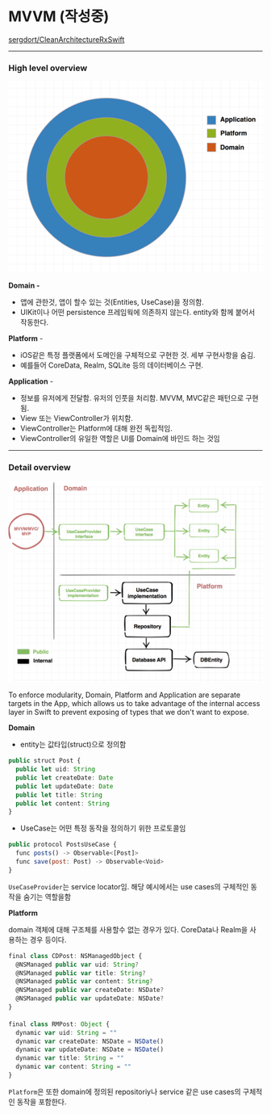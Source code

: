 # MVVM (작성중)

[sergdort/CleanArchitectureRxSwift](https://github.com/sergdort/CleanArchitectureRxSwift)

---

### High level overview

![MVVM%205c1d68022a0b489b8389ef609aed208c/image.png](MVVM%205c1d68022a0b489b8389ef609aed208c/image.png)

**Domain -** 

- 앱에 관한것, 앱이 할수 있는 것(Entities, UseCase)을 정의함.
- UIKit이나 어떤 persistence 프레임웍에 의존하지 않는다. entity와 함께 붙어서 작동한다.

**Platform** - 

- iOS같은 특정 플랫폼에서 도메인을 구체적으로 구현한 것. 세부 구현사항을 숨김.
- 예를들어 CoreData, Realm, SQLite 등의 데이터베이스 구현.

**Application** - 

- 정보를 유저에게 전달함. 유저의 인풋을 처리함. MVVM, MVC같은 패턴으로 구현됨.
- View 또는  ViewController가 위치함.
- ViewController는 Platform에 대해 완전 독립적임.
- ViewController의 유일한 역할은 UI를 Domain에 바인드 하는 것임

---

### Detail overview

![MVVM%205c1d68022a0b489b8389ef609aed208c/image%201.png](MVVM%205c1d68022a0b489b8389ef609aed208c/image%201.png)

To enforce modularity, Domain, Platform and Application are separate targets in the App, which allows us to take advantage of the internal access layer in Swift to prevent exposing of types that we don't want to expose.

**Domain**

- entity는 값타입(struct)으로 정의함

```jsx
public struct Post {
  public let uid: String
  public let createDate: Date
  public let updateDate: Date
  public let title: String
  public let content: String
}
```

- UseCase는 어떤 특정 동작을 정의하기 위한 프로토콜임

```jsx
public protocol PostsUseCase {
  func posts() -> Observable<[Post]>
  func save(post: Post) -> Observable<Void>
}
```

`UseCaseProvider`는 service locator임. 해당 예시에서는 use cases의 구체적인 동작을 숨기는 역할을함

**Platform**

domain 객체에 대해 구조체를 사용할수 없는 경우가 있다. CoreData나 Realm을 사용하는 경우 등이다.

```jsx
final class CDPost: NSManagedObject {
  @NSManaged public var uid: String?
  @NSManaged public var title: String?
  @NSManaged public var content: String?
  @NSManaged public var createDate: NSDate?
  @NSManaged public var updateDate: NSDate?
}

final class RMPost: Object {
  dynamic var uid: String = ""
  dynamic var createDate: NSDate = NSDate()
  dynamic var updateDate: NSDate = NSDate()
  dynamic var title: String = ""
  dynamic var content: String = ""
}
```

`Platform`은 또한 domain에 정의된 repositoriy나 service 같은 use cases의 구체적인 동작을 포함한다.